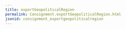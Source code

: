 ```yaml
---
title: exportGeopoliticalRegion
permalink: Consignment.exportGeopoliticalRegion.html
jsonid: consignment_exportgeopoliticalregion
---
```

